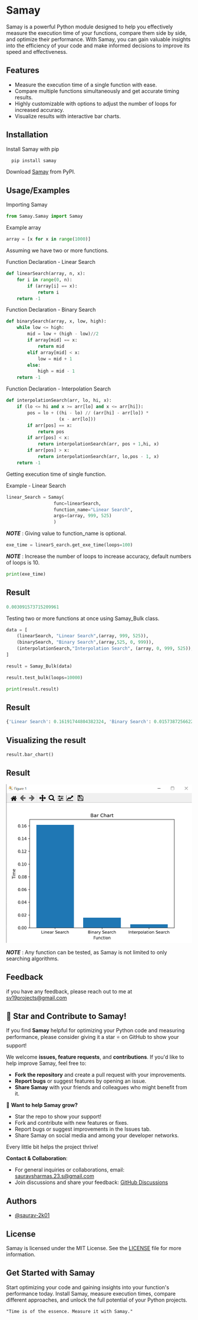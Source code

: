 
# Samay

Samay is a powerful Python module designed to help you effectively measure the execution time of your functions, compare them side by side, and optimize their performance. With Samay, you can gain valuable insights into the efficiency of your code and make informed decisions to improve its speed and effectiveness.


## Features

- Measure the execution time of a single function with ease.
- Compare multiple functions simultaneously and get accurate timing results.
- Highly customizable with options to adjust the number of loops for increased accuracy.
- Visualize results with interactive bar charts.

## Installation

Install Samay with pip

```bash
  pip install samay
```
Download [Samay](https://pypi.org/project/Samay/) from PyPI.

## Usage/Examples
Importing Samay
```python
from Samay.Samay import Samay
```
Example array
```python
array = [x for x in range(1000)]
```
Assuming we have two or more functions.

Function Declaration - Linear Search
```python
def linearSearch(array, n, x):
    for i in range(0, n):
        if (array[i] == x):
            return i
    return -1
```
Function Declaration - Binary Search
```python
def binarySearch(array, x, low, high):
	while low <= high:
		mid = low + (high - low)//2
		if array[mid] == x:
			return mid
		elif array[mid] < x:
			low = mid + 1
		else:
			high = mid - 1
	return -1
```
Function Declaration - Interpolation Search
```python
def interpolationSearch(arr, lo, hi, x):
	if (lo <= hi and x >= arr[lo] and x <= arr[hi]):
		pos = lo + ((hi - lo) // (arr[hi] - arr[lo]) *
					(x - arr[lo]))
		if arr[pos] == x:
			return pos
		if arr[pos] < x:
			return interpolationSearch(arr, pos + 1,hi, x)
		if arr[pos] > x:
			return interpolationSearch(arr, lo,pos - 1, x)
	return -1
```
Getting execution time of single function.

Example - Linear Search
```python
linear_Search = Samay(
                  func=linearSearch,
                  function_name="Linear Search", 
                  args=(array, 999, 525)
                  )

```
**_NOTE_** : Giving value to function_name is optional.
```python
exe_time = linearS_earch.get_exe_time(loops=100)
```
**_NOTE_** : Increase the number of loops to increase accuracy, default numbers of loops is 10.
```python
print(exe_time)
```
## Result
```python
0.003091573715209961
```
Testing two or more functions at once using Samay_Bulk class.
```python
data = [
	(linearSearch, "Linear Search",(array, 999, 525)),
	(binarySearch, "Binary Search",(array,525, 0, 999)),
	(interpolationSearch,"Interpolation Search", (array, 0, 999, 525)),
]
```
```python
result = Samay_Bulk(data)
```
```python
result.test_bulk(loops=10000)
```
```python
print(result.result)
```
## Result
```python
{'Linear Search': 0.16191744804382324, 'Binary Search': 0.015738725662231445, 'Interpolation Search': 0.005555152893066406}
```
## Visualizing the result
```python
result.bar_chart()
```
## Result
![Bar Chart](https://github.com/saurav-2k01/Samay/blob/master/Example_test.png)

**_NOTE_** : Any function can be tested, as Samay is not limited to only searching algorithms.
## Feedback
if you have any feedback, please reach out to me at sv19projects@gmail.com

## 🌟 Star and Contribute to Samay!

If you find **Samay** helpful for optimizing your Python code and measuring performance, please consider giving it a star ⭐ on GitHub to show your support!

We welcome **issues, feature requests**, and **contributions**. If you'd like to help improve Samay, feel free to:
- **Fork the repository** and create a pull request with your improvements.
- **Report bugs** or suggest features by opening an issue.
- **Share Samay** with your friends and colleagues who might benefit from it.

🔧 **Want to help Samay grow?**  
- Star the repo to show your support!
- Fork and contribute with new features or fixes.
- Report bugs or suggest improvements in the Issues tab.
- Share Samay on social media and among your developer networks.

Every little bit helps the project thrive!

**Contact & Collaboration**:  
- For general inquiries or collaborations, email: [sauravsharmas.23.s@gmail.com](mailto:sauravsharmas.23.s@gmail.com)
- Join discussions and share your feedback: [GitHub Discussions](https://github.com/saurav-2k01/Samay/discussions)

## Authors

- [@saurav-2k01](https://github.com/saurav-2k01)

## License
Samay is licensed under the MIT License. See the [LICENSE](LICENSE) file for more information.

## Get Started with Samay

Start optimizing your code and gaining insights into your function's performance today. Install Samay, measure execution times, compare different approaches, and unlock the full potential of your Python projects.

    "Time is of the essence. Measure it with Samay."

